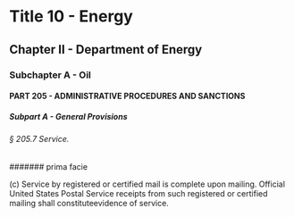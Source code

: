 
# Title 10 - Energy
## Chapter II - Department of Energy
### Subchapter A - Oil
#### PART 205 - ADMINISTRATIVE PROCEDURES AND SANCTIONS
##### Subpart A - General Provisions
###### § 205.7 Service.
####### prima facie

(c) Service by registered or certified mail is complete upon mailing. Official United States Postal Service receipts from such registered or certified mailing shall constituteevidence of service.
